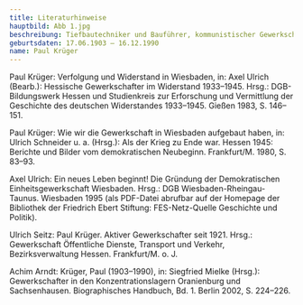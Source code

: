 ```yaml
---
title: Literaturhinweise
hauptbild: Abb 1.jpg
beschreibung: Tiefbautechniker und Bauführer, kommunistischer Gewerkschaftsfunktionär und Stadtverordneter, Aktivist des lokalen KPD-Widerstandes, später Mitarbeit im Aufbau-Ausschuss Wiesbaden und dann im Bürgerrat, Mitgründer der Demokratischen Einheitsgewerkschaft Wiesbaden sowie abermals Gewerkschaftsfunktionär, außerdem u. a. Landtagsabgeordneter und Vorsitzender der KPD-Stadtverordnetenfraktion
geburtsdaten: 17.06.1903 – 16.12.1990
name: Paul Krüger
---
```


Paul Krüger: Verfolgung und Widerstand in Wiesbaden, in: Axel Ulrich
(Bearb.): Hessische Gewerkschafter im Widerstand 1933–1945. Hrsg.:
DGB-Bildungswerk Hessen und Studienkreis zur Erforschung und Vermittlung
der Geschichte des deutschen Widerstandes 1933–1945. Gießen 1983, S.
146–151.

Paul Krüger: Wie wir die Gewerkschaft in Wiesbaden aufgebaut haben, in:
Ulrich Schneider u. a. (Hrsg.): Als der Krieg zu Ende war. Hessen 1945:
Berichte und Bilder vom demokratischen Neubeginn. Frankfurt/M. 1980, S.
83–93.

Axel Ulrich: Ein neues Leben beginnt! Die Gründung der Demokratischen
Einheitsgewerkschaft Wiesbaden. Hrsg.: DGB Wiesbaden-Rheingau-Taunus.
Wiesbaden 1995 (als PDF-Datei abrufbar auf der Homepage der Bibliothek
der Friedrich Ebert Stiftung: FES-Netz-Quelle Geschichte und Politik).

Ulrich Seitz: Paul Krüger. Aktiver Gewerkschafter seit 1921. Hrsg.:
Gewerkschaft Öffentliche Dienste, Transport und Verkehr,
Bezirksverwaltung Hessen. Frankfurt/M. o. J.

Achim Arndt: Krüger, Paul (1903–1990), in: Siegfried Mielke (Hrsg.):
Gewerkschafter in den Konzentrationslagern Oranienburg und
Sachsenhausen. Biographisches Handbuch, Bd. 1. Berlin 2002, S. 224–226.
